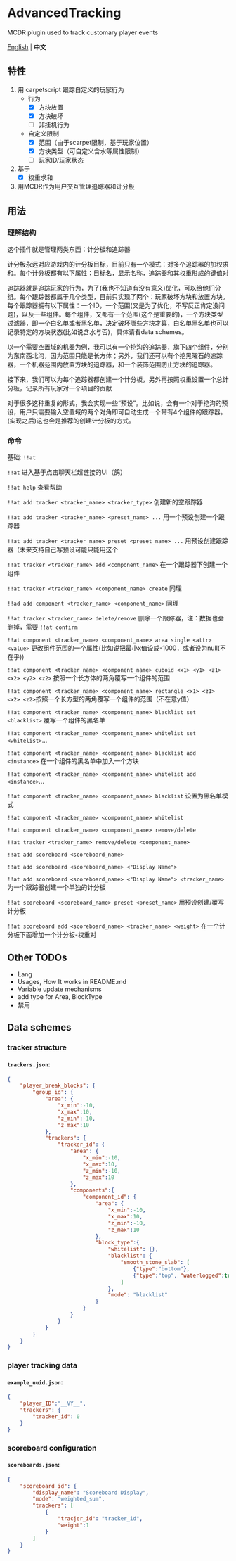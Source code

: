 # AdvancedTracking
MCDR plugin used to track customary player events

[English](README.md) | **中文**


## 特性

1. 用 carpetscript 跟踪自定义的玩家行为
   - 行为
     - [x] 方块放置
     - [x] 方块破坏
     - [ ] 非挂机行为
   - 自定义限制
     - [x] 范围（由于scarpet限制，基于玩家位置）
     - [x] 方块类型（可自定义含水等属性限制）
     - [ ] 玩家ID/玩家状态
2. 基于
   - [x] 权重求和
3. 用MCDR作为用户交互管理追踪器和计分板


## 用法

### 理解结构

这个插件就是管理两类东西：计分板和追踪器

计分板永远对应游戏内的计分板目标，目前只有一个模式：对多个追踪器的加权求和。每个计分板都有以下属性：目标名，显示名称，追踪器和其权重形成的键值对

追踪器就是追踪玩家的行为，为了(我也不知道有没有意义)优化，可以给他们分组。每个跟踪器都属于几个类型，目前只实现了两个：玩家破坏方块和放置方块。每个跟踪器拥有以下属性：一个ID，一个范围(又是为了优化，不写反正肯定没问题)，以及一些组件。每个组件，又都有一个范围(这个是重要的)，一个方块类型过滤器，即一个白名单或者黑名单，决定破坏哪些方块才算，白名单黑名单也可以记录特定的方块状态(比如说含水与否)，具体请看data schemes。

以一个需要空置域的机器为例，我可以有一个挖沟的追踪器，旗下四个组件，分别为东南西北沟，因为范围只能是长方体；另外，我们还可以有个挖黑曜石的追踪器，一个机器范围内放置方块的追踪器，和一个装饰范围防止方块的追踪器。

接下来，我们可以为每个追踪器都创建一个计分板，另外再按照权重设置一个总计分板，记录所有玩家对一个项目的贡献

对于很多这种重复的形式，我会实现一些“预设”。比如说，会有一个对于挖沟的预设，用户只需要输入空置域的两个对角即可自动生成一个带有4个组件的跟踪器。(实现之后)这也会是推荐的创建计分板的方式。


### 命令

基础: `!!at`

`!!at` 进入基于点击聊天栏超链接的UI（鸽）

`!!at help` 查看帮助

`!!at add tracker <tracker_name> <tracker_type>` 创建新的空跟踪器

`!!at add tracker <tracker_name> <preset_name> ...` 用一个预设创建一个跟踪器

`!!at add tracker <tracker_name> preset <preset_name> ...` 用预设创建跟踪器（未来支持自己写预设可能只能用这个

`!!at tracker <tracker_name> add <component_name>` 在一个跟踪器下创建一个组件

`!!at tracker <tracker_name> <component_name> create` 同理

`!!ad add component <tracker_name> <component_name>` 同理

`!!at tracker <tracker_name> delete/remove` 删除一个跟踪器，注：数据也会删掉，需要 `!!at confirm`

`!!at component <tracker_name> <component_name> area single <attr> <value>` 更改组件范围的一个属性(比如说把最小x值设成-1000，或者设为null(不在乎))

`!!at component <tracker_name> <component_name> cuboid <x1> <y1> <z1> <x2> <y2> <z2>` 按照一个长方体的两角覆写一个组件的范围

`!!at component <tracker_name> <component_name> rectangle <x1> <z1> <x2> <z2>`按照一个长方型的两角覆写一个组件的范围（不在意y值）

`!!at component <tracker_name> <component_name> blacklist set <blacklist>` 覆写一个组件的黑名单

`!!at component <tracker_name> <component_name> whitelist set <whitelist>`...

`!!at component <tracker_name> <component_name> blacklist add <instance>` 在一个组件的黑名单中加入一个方块

`!!at component <tracker_name> <component_name> whitelist add <instance>`...

`!!at component <tracker_name> <component_name> blacklist` 设置为黑名单模式

`!!at component <tracker_name> <component_name> whitelist`

`!!at component <tracker_name> <component_name> remove/delete`

`!!at tracker <tracker_name> remove/delete <component_name>`


`!!at add scoreboard <scoreboard_name>`

`!!at add scoreboard <scoreboard_name> <"Display Name">`

`!!at add scoreboard <scoreboard_name> <"Display Name"> <tracker_name>` 为一个跟踪器创建一个单独的计分板

`!!at scoreboard <scoreboard_name> preset <preset_name>` 用预设创建/覆写计分板

`!!at scoreboard add <scoreboard_name> <tracker_name> <weight>` 在一个计分板下面增加一个计分板-权重对


## Other TODOs
- Lang
- Usages, How It works in README.md
- Variable update mechanisms
- add type for Area, BlockType
- 禁用

## Data schemes
### tracker structure
#### **`trackers.json`**: 
```json
{
    "player_break_blocks": {
        "group_id": { 
            "area": {
                "x_min":-10, 
                "x_max":10, 
                "z_min":-10, 
                "z_max":10
            }, 
            "trackers": {
                "tracker_id": { 
                    "area": {
                        "x_min":-10, 
                        "x_max":10, 
                        "z_min":-10, 
                        "z_max":10
                    }, 
                    "components":{
                        "component_id": {
                            "area": {
                                "x_min":-10, 
                                "x_max":10, 
                                "z_min":-10, 
                                "z_max":10
                            }, 
                            "block_type":{
                                "whitelist": {}, 
                                "blacklist": {
                                    "smooth_stone_slab": [
                                        {"type":"bottom"}, 
                                        {"type":"top", "waterlogged":true}
                                    ]
                                }, 
                                "mode": "blacklist"
                            }
                        }
                    }
                }
            }
        }
    }
}
```
### player tracking data
#### **`example_uuid.json`**: 
```json
{
    "player_ID":"__VY__", 
    "trackers": {
        "tracker_id": 0
    }
}
```
### scoreboard configuration
#### **`scoreboards.json`**: 
```json
{
    "scoreboard_id": {
        "display_name": "Scoreboard Display", 
        "mode": "weighted_sum", 
        "trackers": [
            {
                "tracjer_id": "tracker_id", 
                "weight":1
            }
        ]
    }
}
```